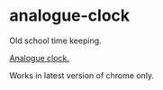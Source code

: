 analogue-clock
==============

Old school time keeping.

<a href="http://sarahquigley.github.io/analogue-clock/">Analogue clock.</a>

Works in latest version of chrome only.
